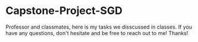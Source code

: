 # Capstone-Project-SGD
Professor and classmates, here is my tasks we disscussed in classes. If you have any questions, don't hesitate and be free to reach out to me!
Thanks!
